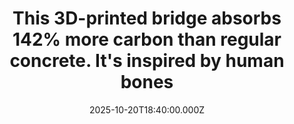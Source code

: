 ---
title: "This 3D-printed bridge absorbs 142% more carbon than regular concrete. It's inspired by human bones"
date: 2025-10-20T18:40:00.000Z
category: Human Kindness
externalLink: "https://www.goodgoodgood.co/articles/diamanti-3d-printed-bridge"
image: ""
excerpt: "Regular concrete accounts for about 8% of global carbon emissions.…"
---